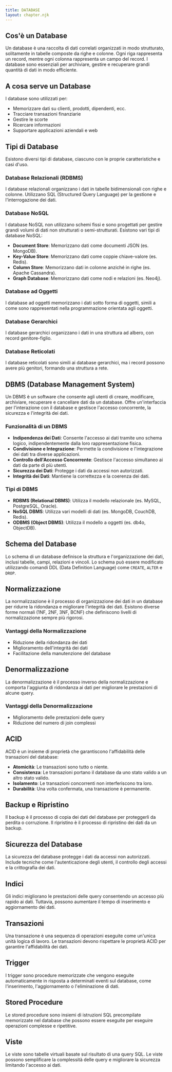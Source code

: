 ```yaml
---
title: DATABASE
layout: chapter.njk
---
```

## Cos'è un Database
Un database è una raccolta di dati correlati organizzati in modo strutturato, solitamente in tabelle composte da righe e colonne. Ogni riga rappresenta un record, mentre ogni colonna rappresenta un campo del record. I database sono essenziali per archiviare, gestire e recuperare grandi quantità di dati in modo efficiente.

## A cosa serve un Database
I database sono utilizzati per:
- Memorizzare dati su clienti, prodotti, dipendenti, ecc.
- Tracciare transazioni finanziarie
- Gestire le scorte
- Ricercare informazioni
- Supportare applicazioni aziendali e web

## Tipi di Database
Esistono diversi tipi di database, ciascuno con le proprie caratteristiche e casi d'uso.

### Database Relazionali (RDBMS)
I database relazionali organizzano i dati in tabelle bidimensionali con righe e colonne. Utilizzano SQL (Structured Query Language) per la gestione e l'interrogazione dei dati.

### Database NoSQL
I database NoSQL non utilizzano schemi fissi e sono progettati per gestire grandi volumi di dati non strutturati o semi-strutturati. Esistono vari tipi di database NoSQL:
- **Document Store**: Memorizzano dati come documenti JSON (es. MongoDB).
- **Key-Value Store**: Memorizzano dati come coppie chiave-valore (es. Redis).
- **Column Store**: Memorizzano dati in colonne anziché in righe (es. Apache Cassandra).
- **Graph Database**: Memorizzano dati come nodi e relazioni (es. Neo4j).

### Database ad Oggetti
I database ad oggetti memorizzano i dati sotto forma di oggetti, simili a come sono rappresentati nella programmazione orientata agli oggetti.

### Database Gerarchici
I database gerarchici organizzano i dati in una struttura ad albero, con record genitore-figlio.

### Database Reticolati
I database reticolati sono simili ai database gerarchici, ma i record possono avere più genitori, formando una struttura a rete.

## DBMS (Database Management System)
Un DBMS è un software che consente agli utenti di creare, modificare, archiviare, recuperare e cancellare dati da un database. Offre un'interfaccia per l'interazione con il database e gestisce l'accesso concorrente, la sicurezza e l'integrità dei dati.

### Funzionalità di un DBMS
- **Indipendenza dei Dati**: Consente l'accesso ai dati tramite uno schema logico, indipendentemente dalla loro rappresentazione fisica.
- **Condivisione e Integrazione**: Permette la condivisione e l'integrazione dei dati tra diverse applicazioni.
- **Controllo dell'Accesso Concorrente**: Gestisce l'accesso simultaneo ai dati da parte di più utenti.
- **Sicurezza dei Dati**: Protegge i dati da accessi non autorizzati.
- **Integrità dei Dati**: Mantiene la correttezza e la coerenza dei dati.

### Tipi di DBMS
- **RDBMS (Relational DBMS)**: Utilizza il modello relazionale (es. MySQL, PostgreSQL, Oracle).
- **NoSQL DBMS**: Utilizza vari modelli di dati (es. MongoDB, CouchDB, Redis).
- **ODBMS (Object DBMS)**: Utilizza il modello a oggetti (es. db4o, ObjectDB).

## Schema del Database
Lo schema di un database definisce la struttura e l'organizzazione dei dati, inclusi tabelle, campi, relazioni e vincoli. Lo schema può essere modificato utilizzando comandi DDL (Data Definition Language) come `CREATE`, `ALTER` e `DROP`.

## Normalizzazione
La normalizzazione è il processo di organizzazione dei dati in un database per ridurre la ridondanza e migliorare l'integrità dei dati. Esistono diverse forme normali (1NF, 2NF, 3NF, BCNF) che definiscono livelli di normalizzazione sempre più rigorosi.

### Vantaggi della Normalizzazione
- Riduzione della ridondanza dei dati
- Miglioramento dell'integrità dei dati
- Facilitazione della manutenzione del database

## Denormalizzazione
La denormalizzazione è il processo inverso della normalizzazione e comporta l'aggiunta di ridondanza ai dati per migliorare le prestazioni di alcune query.

### Vantaggi della Denormalizzazione
- Miglioramento delle prestazioni delle query
- Riduzione del numero di join complessi

## ACID
ACID è un insieme di proprietà che garantiscono l'affidabilità delle transazioni del database:
- **Atomicità**: Le transazioni sono tutto o niente.
- **Consistenza**: Le transazioni portano il database da uno stato valido a un altro stato valido.
- **Isolamento**: Le transazioni concorrenti non interferiscono tra loro.
- **Durabilità**: Una volta confermata, una transazione è permanente.

## Backup e Ripristino
Il backup è il processo di copia dei dati del database per proteggerli da perdita o corruzione. Il ripristino è il processo di ripristino dei dati da un backup.

## Sicurezza del Database
La sicurezza del database protegge i dati da accessi non autorizzati. Include tecniche come l'autenticazione degli utenti, il controllo degli accessi e la crittografia dei dati.

## Indici
Gli indici migliorano le prestazioni delle query consentendo un accesso più rapido ai dati. Tuttavia, possono aumentare il tempo di inserimento e aggiornamento dei dati.

## Transazioni
Una transazione è una sequenza di operazioni eseguite come un'unica unità logica di lavoro. Le transazioni devono rispettare le proprietà ACID per garantire l'affidabilità dei dati.

## Trigger
I trigger sono procedure memorizzate che vengono eseguite automaticamente in risposta a determinati eventi sul database, come l'inserimento, l'aggiornamento o l'eliminazione di dati.

## Stored Procedure
Le stored procedure sono insiemi di istruzioni SQL precompilate memorizzate nel database che possono essere eseguite per eseguire operazioni complesse e ripetitive.

## Viste
Le viste sono tabelle virtuali basate sul risultato di una query SQL. Le viste possono semplificare la complessità delle query e migliorare la sicurezza limitando l'accesso ai dati.
